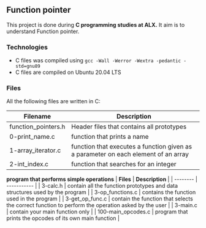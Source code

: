 ## Function pointer

This project is done during **C programming studies at ALX.** It aim is to understand Function pointer.

### Technologies

- C files was compiled using `gcc -Wall -Werror -Wextra -pedantic -std=gnu89`
- C files are compiled on Ubuntu 20.04 LTS

### Files

All the following files are written in C:

| **Filename**	| **Description** |
| --------------	| --------------- |
| function_pointers.h | Header files that contains all prototypes |
| 0-print_name.c	| function that prints a name|
| 1-array_iterator.c | function that executes a function given as a parameter on each element of an array |
| 2-int_index.c | function that searches for an integer |

**program that performs simple operations**
| **Files** | **Description** |
| -------- | ----------- |
| 3-calc.h | contain all the function prototypes and data structures used by the program |
| 3-op_functions.c | contains the function used in the program |
| 3-get_op_func.c | contain the function that selects the correct function to perform the operation asked by the user |
| 3-main.c | contain your main function only |
| 100-main_opcodes.c | program that prints the opcodes of its own main function |
